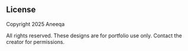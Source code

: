 ## License

Copyright 2025 Aneeqa

All rights reserved. These designs are for portfolio use only. Contact the creator for permissions.

